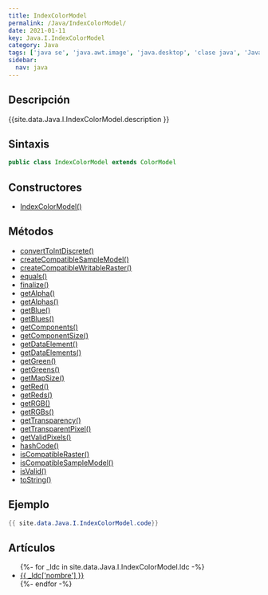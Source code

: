 ```yaml
---
title: IndexColorModel
permalink: /Java/IndexColorModel/
date: 2021-01-11
key: Java.I.IndexColorModel
category: Java
tags: ['java se', 'java.awt.image', 'java.desktop', 'clase java', 'Java 1.0']
sidebar: 
  nav: java
---
```


## Descripción
{{site.data.Java.I.IndexColorModel.description }}

## Sintaxis
~~~java
public class IndexColorModel extends ColorModel
~~~

## Constructores
* [IndexColorModel()](/Java/IndexColorModel/IndexColorModel/)

## Métodos
* [convertToIntDiscrete()](/Java/IndexColorModel/convertToIntDiscrete)
* [createCompatibleSampleModel()](/Java/IndexColorModel/createCompatibleSampleModel)
* [createCompatibleWritableRaster()](/Java/IndexColorModel/createCompatibleWritableRaster)
* [equals()](/Java/IndexColorModel/equals)
* [finalize()](/Java/IndexColorModel/finalize)
* [getAlpha()](/Java/IndexColorModel/getAlpha)
* [getAlphas()](/Java/IndexColorModel/getAlphas)
* [getBlue()](/Java/IndexColorModel/getBlue)
* [getBlues()](/Java/IndexColorModel/getBlues)
* [getComponents()](/Java/IndexColorModel/getComponents)
* [getComponentSize()](/Java/IndexColorModel/getComponentSize)
* [getDataElement()](/Java/IndexColorModel/getDataElement)
* [getDataElements()](/Java/IndexColorModel/getDataElements)
* [getGreen()](/Java/IndexColorModel/getGreen)
* [getGreens()](/Java/IndexColorModel/getGreens)
* [getMapSize()](/Java/IndexColorModel/getMapSize)
* [getRed()](/Java/IndexColorModel/getRed)
* [getReds()](/Java/IndexColorModel/getReds)
* [getRGB()](/Java/IndexColorModel/getRGB)
* [getRGBs()](/Java/IndexColorModel/getRGBs)
* [getTransparency()](/Java/IndexColorModel/getTransparency)
* [getTransparentPixel()](/Java/IndexColorModel/getTransparentPixel)
* [getValidPixels()](/Java/IndexColorModel/getValidPixels)
* [hashCode()](/Java/IndexColorModel/hashCode)
* [isCompatibleRaster()](/Java/IndexColorModel/isCompatibleRaster)
* [isCompatibleSampleModel()](/Java/IndexColorModel/isCompatibleSampleModel)
* [isValid()](/Java/IndexColorModel/isValid)
* [toString()](/Java/IndexColorModel/toString)

## Ejemplo
~~~java
{{ site.data.Java.I.IndexColorModel.code}}
~~~

## Artículos
<ul>
{%- for _ldc in site.data.Java.I.IndexColorModel.ldc -%}
   <li>
       <a href="{{_ldc['url'] }}">{{ _ldc['nombre'] }}</a>
   </li>
{%- endfor -%}
</ul>
